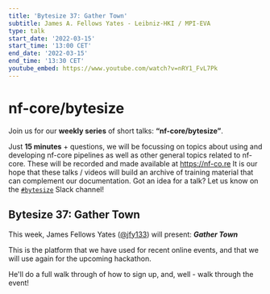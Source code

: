```yaml
---
title: 'Bytesize 37: Gather Town'
subtitle: James A. Fellows Yates - Leibniz-HKI / MPI-EVA
type: talk
start_date: '2022-03-15'
start_time: '13:00 CET'
end_date: '2022-03-15'
end_time: '13:30 CET'
youtube_embed: https://www.youtube.com/watch?v=nRY1_FvL7Pk
---
```


# nf-core/bytesize

Join us for our **weekly series** of short talks: **“nf-core/bytesize”**.

Just **15 minutes** + questions, we will be focussing on topics about using and developing nf-core pipelines as well as other general topics related to nf-core.
These will be recorded and made available at <https://nf-co.re>
It is our hope that these talks / videos will build an archive of training material that can complement our documentation. Got an idea for a talk? Let us know on the [`#bytesize`](https://nfcore.slack.com/channels/bytesize) Slack channel!

## Bytesize 37: Gather Town

This week, James Fellows Yates ([@jfy133](http://github.com/jfy133/)) will present: _**Gather Town**_

This is the platform that we have used for recent online events, and that we will use again for the upcoming hackathon.

He'll do a full walk through of how to sign up, and, well - walk through the event!

